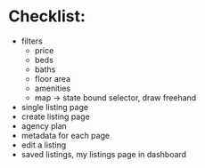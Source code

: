 # Checklist:

- filters
  - price
  - beds
  - baths
  - floor area
  - amenities
  - map -> state bound selector, draw freehand
- single listing page
- create listing page
- agency plan
- metadata for each page
- edit a listing
- saved listings, my listings page in dashboard